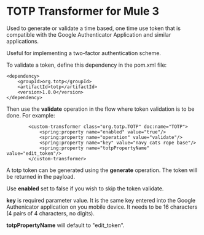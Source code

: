 # TOTP Transformer for Mule 3
Used to generate or validate a time based, one time use token that is compatible with the Google Authenticator Application and similar applications.

Useful for implementing a two-factor authentication scheme.

To validate a token, define this dependency in the pom.xml file:

```
<dependency>
	<groupId>org.totp</groupId>
	<artifactId>totp</artifactId>
	<version>1.0.0</version>
</dependency>
```

Then use the **validate** operation in the flow where token validation is to be done. For example:

```
        <custom-transformer class="org.totp.TOTP" doc:name="TOTP">
            <spring:property name="enabled" value="true"/>
            <spring:property name="operation" value="validate"/>
            <spring:property name="key" value="navy cats rope base"/>
            <spring:property name="totpPropertyName" value="edit_token"/>
        </custom-transformer>
```

A totp token can be generated using the **generate** operation. The token will be returned in the payload.

Use **enabled** set to false if you wish to skip the token validate.

**key** is required parameter value. It is the same key entered into the Google Authenicator application on you mobile device. It needs to be 16 characters (4 pairs of 4 characters, no digits).

**totpPropertyName** will default to "edit_token".
